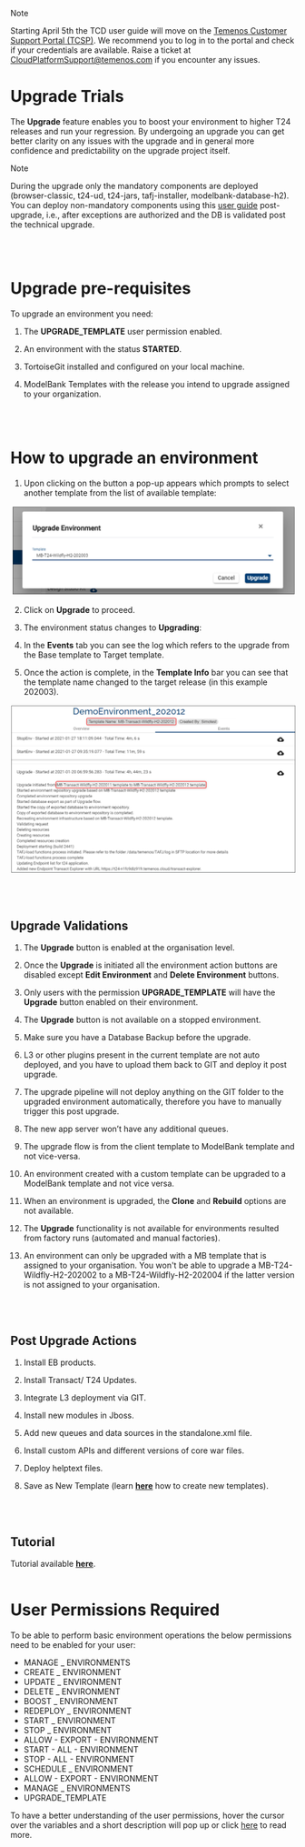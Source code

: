 > [!Note]
>  Starting April 5th the TCD user guide will move on the [Temenos Customer Support Portal (TCSP)](https://tcsp.temenos.com/TCD/Modules/TemenosContinuousDeployment/Overview/Overview.htm). We recommend you to log in to the portal and check if your credentials are available. Raise a ticket at [CloudPlatformSupport@temenos.com](CloudPlatformSupport@temenos.com) if you encounter any issues.

# Upgrade Trials


The **Upgrade** feature enables you to boost your environment to higher T24 releases and run your regression. By undergoing an upgrade you can get better clarity on any issues with the upgrade and in general more confidence and predictability on the upgrade project itself.
 
> [!Note]
>  During the upgrade only the mandatory components are deployed (browser-classic, t24-ud, t24-jars, tafj-installer, modelbank-database-h2). You can deploy non-mandatory components using this [user guide](http://documentation.temenos.cloud/home/techguides/deploy-an-update-to-an-existing-environment.html) post-upgrade, i.e., after exceptions are authorized and the DB is validated post the technical upgrade.
>  
<br>
</br>

# Upgrade pre-requisites #

To upgrade an environment you need:

1. The **UPGRADE_TEMPLATE** user permission enabled​.

2. An environment with the status **STARTED**. ​

3. TortoiseGit installed and configured on your local machine​.

4. ModelBank Templates with the release you intend to upgrade assigned to your organization.

<br>
</br>

# How to upgrade an environment #

1. Upon clicking on the button a pop-up appears which prompts to select another template from the list of available template:

 ![](./images/environment-upgrade-button.png) 

2. Click on **Upgrade** to proceed.

3. The environment status changes to **Upgrading**:

4. In the **Events** tab you can see the log which refers to the upgrade from the Base template to Target template.

5. Once the action is complete, in the **Template Info** bar you can see that the template name changed to the target release (in this example 202003).

 ![](./images/upgraded-environment.png) 

<br>
</br>

##   Upgrade Validations ##

1. The **Upgrade** button is enabled at the organisation level.

2. Once the **Upgrade** is initiated all the environment action buttons are disabled except **Edit Environment** and **Delete Environment** buttons.
 
3. Only users with the permission **UPGRADE_TEMPLATE** will have the **Upgrade** button enabled on their environment.

4. The **Upgrade** button is not available on a stopped environment.

5. Make sure you have a Database Backup before the upgrade.

6. L3 or other plugins present in the current template are not auto deployed, and you have to upload them back to GIT and deploy it post upgrade.

7. The upgrade pipeline will not deploy anything on the GIT folder to the upgraded environment automatically, therefore you have to manually trigger this post upgrade.

8. The new app server won’t have any additional queues.

9. The upgrade flow is from the client template to ModelBank template and not vice-versa.

10. An environment created with a custom template can be upgraded to a ModelBank template and not vice versa.

11. When an environment is upgraded, the **Clone** and **Rebuild** options are not available.

12. The **Upgrade** functionality is not available for environments resulted from factory runs (automated and manual factories).

13. An environment can only be upgraded with a MB template that is assigned to your organisation. You won't be able to upgrade a MB-T24-Wildfly-H2-202002 to a MB-T24-Wildfly-H2-202004 if the latter version is not assigned to your organisation. 

<br>
</br>

## Post Upgrade Actions ##

1. Install EB products.

2. Install Transact/ T24 Updates.

3. Integrate L3 deployment via GIT​.

4. Install new modules in Jboss​.

5. Add new queues and data sources in the standalone.xml file​.

6. Install custom APIs and different versions of core war files​.

7. Deploy helptext files​.

8. Save as New Template (learn [**here**](http://documentation.temenos.cloud/home/techguides/save-as-new-template.html?q=save) how to create new templates).


<br>
</br>

## Tutorial ##

Tutorial available [**here**](https://www.youtube.com/watch?v=R4J4P-SlJ6Q&feature=youtu.be).
<br>
</br>

# User Permissions Required
To be able to perform basic  environment operations the below permissions need to be enabled for your user:

- MANAGE _ ENVIRONMENTS
- CREATE _ ENVIRONMENT
- UPDATE _ ENVIRONMENT
- DELETE _ ENVIRONMENT
- BOOST _ ENVIRONMENT
- REDEPLOY _ ENVIRONMENT
- START _ ENVIRONMENT
- STOP _ ENVIRONMENT
- ALLOW -  EXPORT  - ENVIRONMENT
- START -  ALL  - ENVIRONMENT
- STOP -  ALL  - ENVIRONMENT
- SCHEDULE _ ENVIRONMENT
- ALLOW - EXPORT - ENVIRONMENT
- MANAGE _ ENVIRONMENTS
- UPGRADE_TEMPLATE

To have a better understanding of the user permissions, hover the cursor over the variables and a short description will pop up or click [here](http://documentation.temenos.cloud/home/techguides/user-permissions) to read more.

